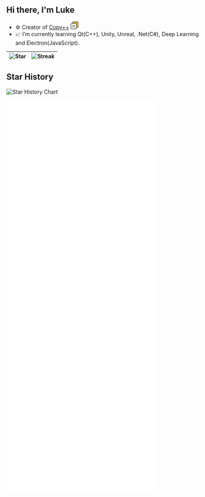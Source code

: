 ## Hi there, I'm Luke

- ⚙️ Creator of [Copy++](https://github.com/CopyPlusPlus) [<img src="https://github.com/wy-luke/wy-luke/blob/main/CopyPlusPlus.svg" width="20px">](https://github.com/CopyPlusPlus)
- 📈 I’m currently learning Qt(C++), Unity, Unreal, .Net(C#), Deep Learning and Electron(JavaScript).

|![Star](https://github-readme-stats.vercel.app/api?username=wy-luke&count_private=true&include_all_commits=false&show_icons=true) | ![Streak](https://github-readme-streak-stats.herokuapp.com/?user=wy-luke)|
|  ----  | ----  |

## Star History

![Star History Chart](https://api.star-history.com/svg?repos=wy-luke/Unity-TextMeshPro-Chinese-Characters-Set,CopyPlusPlus/CopyPlusPlus&type=Date)

![metrics](https://github.com/wy-luke/wy-luke/raw/main/github-metrics.svg)
